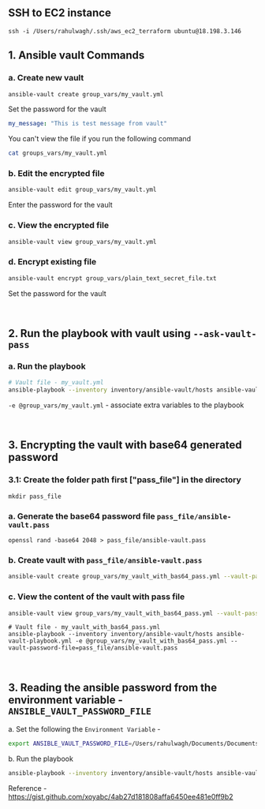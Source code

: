 
## SSH to EC2 instance

```
ssh -i /Users/rahulwagh/.ssh/aws_ec2_terraform ubuntu@18.198.3.146
```

## 1. Ansible vault Commands

### a. Create new vault

```bash
ansible-vault create group_vars/my_vault.yml
```

Set the password for the vault 

```yaml
my_message: "This is test message from vault"
```

You can't view the file if you run the following command

```bash
cat groups_vars/my_vault.yml 
```

### b. Edit the encrypted file 


```bash
ansible-vault edit group_vars/my_vault.yml
```

Enter the password for the vault


### c. View the encrypted file

```bash
ansible-vault view group_vars/my_vault.yml 
```

### d. Encrypt existing file

```bash
ansible-vault encrypt group_vars/plain_text_secret_file.txt 
```
Set the password for the vault

<br/>

## 2. Run the playbook with vault using `--ask-vault-pass`

### a. Run the playbook
```bash
# Vault file - my_vault.yml
ansible-playbook --inventory inventory/ansible-vault/hosts ansible-vault-playbook.yml -e @group_vars/my_vault.yml --ask-vault-pass
```
`-e @group_vars/my_vault.yml` - associate extra variables to the playbook

<br/>

## 3. Encrypting the vault with base64 generated password

### 3.1: Create the folder path first ["pass_file"] in the directory 
```
mkdir pass_file
```

### a. Generate the base64 password file `pass_file/ansible-vault.pass`
```
openssl rand -base64 2048 > pass_file/ansible-vault.pass
```


### b. Create vault with `pass_file/ansible-vault.pass`

```bash
ansible-vault create group_vars/my_vault_with_bas64_pass.yml --vault-password-file=pass_file/ansible-vault.pass
```

### c. View the content of the vault with pass file 

```bash
ansible-vault view group_vars/my_vault_with_bas64_pass.yml --vault-password-file=pass_file/ansible-vault.pass
```

``` 
# Vault file - my_vault_with_bas64_pass.yml
ansible-playbook --inventory inventory/ansible-vault/hosts ansible-vault-playbook.yml -e @group_vars/my_vault_with_bas64_pass.yml --vault-password-file=pass_file/ansible-vault.pass
```

<br/>

## 3. Reading the ansible password from the environment variable - `ANSIBLE_VAULT_PASSWORD_FILE`

a. Set the following the `Environment Variable` - 

```bash
export ANSIBLE_VAULT_PASSWORD_FILE=/Users/rahulwagh/Documents/Documents-Rahul-MacBook-Pro/jhooq/ansible-examples/part-14-ansible-vault/pass_file/ansible-vault.pass
```


b. Run the playbook 

```bash
ansible-playbook --inventory inventory/ansible-vault/hosts ansible-vault-playbook.yml -e @group_vars/my_vault_with_bas64_pass.yml
```

Reference - https://gist.github.com/xoyabc/4ab27d181808affa6450ee481e0ff9b2
